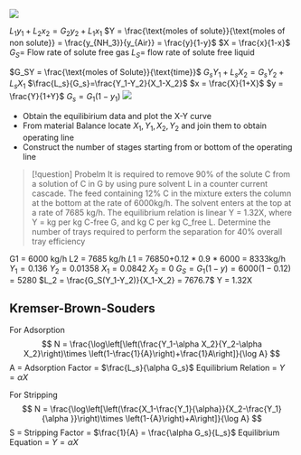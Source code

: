 
![](Images/Screenshot_20250326_135354.png)

$L_1y_1+L_2x_2 = G_2y_2+L_1x_1$
$Y = \frac{\text{moles of solute}}{\text{moles of non solute}} = \frac{y_{NH_3}}{y_{Air}} = \frac{y}{1-y}$
$X = \frac{x}{1-x}$
$G_S =$ Flow rate of solute free gas
$L_S =$ flow rate of solute free liquid

$G_SY = \frac{\text{moles of Solute}}{\text{time}}$
$G_sY_1+L_sX_2 = G_sY_2+L_sX_1$
$\frac{L_s}{G_s}=\frac{Y_1-Y_2}{X_1-X_2}$
$x = \frac{X}{1+X}$  $y = \frac{Y}{1+Y}$
$G_s = G_1(1-y_1)$
![](Images/Screenshot_20250326_141254.png)

- Obtain the equilibirium data and plot the X-Y curve
- From material Balance locate $X_1,Y_1,X_2,Y_2$ and join them to obtain operating line 
- Construct the number of stages starting from or bottom of the operating line

> [!question] Probelm
> It is required to remove 90% of the solute C from a solution of C in G by using pure solvent L in a counter current cascade. The feed containing 12% C in the mixture exters the column at the bottom at the rate of 6000kg/h. The solvent enters at the top at a rate of 7685 kg/h. The equilibrium relation is linear Y = 1.32X, where Y = kg per kg C-free G, and kg C per kg C_free L.
> Determine the number of trays required to perform the separation for 40% overall tray efficiency

G1 = 6000 kg/h
L2 = 7685 kg/h 
$L1$ = 76850+0.12 * 0.9 * 6000 = 8333kg/h
$Y_1 = 0.136$
$Y_2 = 0.01358$
$X_1 = 0.0842$
$X_2 = 0$
$G_S =G_1 (1-y) = 6000(1-0.12) = 5280$
$L_2 = \frac{G_S(Y_1-Y_2)}{X_1-X_2} = 7676.7$
Y = 1.32X

## Kremser-Brown-Souders
	 
For Adsorption
$$
N = \frac{\log\left[\left(\frac{Y_1-\alpha X_2}{Y_2-\alpha X_2}\right)\times \left(1-\frac{1}{A}\right)+\frac{1}A\right]}{\log A}
$$
A =  Adsorption Factor = $\frac{L_s}{\alpha G_s}$
Equilibrium Relation  = $Y = \alpha X$


For Stripping
$$
N = \frac{\log\left[\left(\frac{X_1-\frac{Y_1}{\alpha}}{X_2-\frac{Y_1}{\alpha }}\right)\times \left(1-{A}\right)+A\right]}{\log A}
$$
S = Stripping Factor = $\frac{1}{A} = \frac{\alpha G_s}{L_s}$
Equilibrium Equation = $Y =\alpha X$


























































































